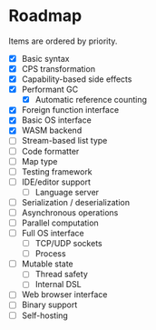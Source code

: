 # Roadmap

Items are ordered by priority.

- [x] Basic syntax
- [x] CPS transformation
- [x] Capability-based side effects
- [x] Performant GC
  - [x] Automatic reference counting
- [x] Foreign function interface
- [x] Basic OS interface
- [x] WASM backend
- [ ] Stream-based list type
- [ ] Code formatter
- [ ] Map type
- [ ] Testing framework
- [ ] IDE/editor support
  - [ ] Language server
- [ ] Serialization / deserialization
- [ ] Asynchronous operations
- [ ] Parallel computation
- [ ] Full OS interface
  - [ ] TCP/UDP sockets
  - [ ] Process
- [ ] Mutable state
  - [ ] Thread safety
  - [ ] Internal DSL
- [ ] Web browser interface
- [ ] Binary support
- [ ] Self-hosting
